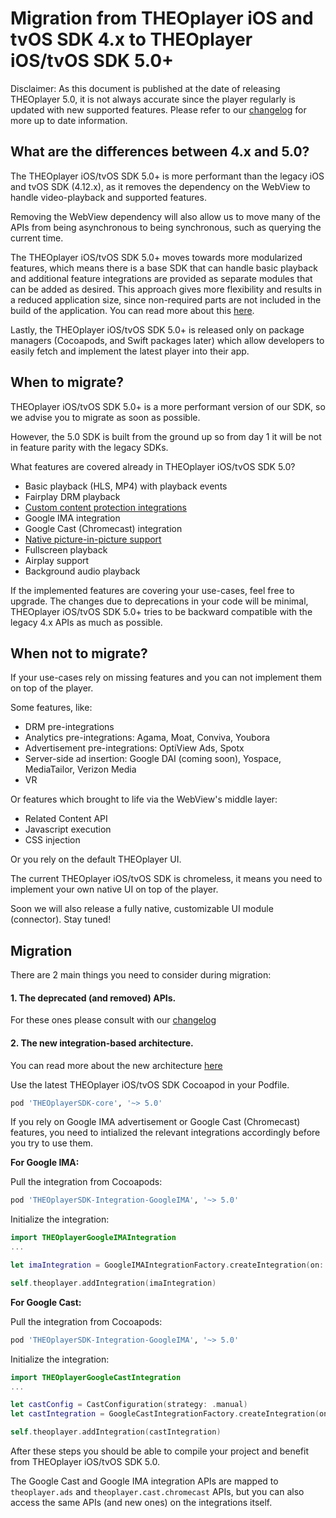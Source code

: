 # Migration from THEOplayer iOS and tvOS SDK 4.x to THEOplayer iOS/tvOS SDK 5.0+

Disclaimer: As this document is published at the date of releasing THEOplayer 5.0, it is not always accurate since the player regularly is updated with new supported features. Please refer to our [changelog](../../../changelog.md) for more up to date information.

## What are the differences between 4.x and 5.0?

The THEOplayer iOS/tvOS SDK 5.0+ is more performant than the legacy iOS and tvOS SDK (4.12.x), as it removes the dependency on the WebView to handle video-playback and supported features.

Removing the WebView dependency will also allow us to move many of the APIs from being asynchronous to being synchronous, such as querying the current time.

The THEOplayer iOS/tvOS SDK 5.0+ moves towards more modularized features, which means there is a base SDK that can handle basic playback and additional feature integrations are provided as separate modules that can be added as desired.
This approach gives more flexibility and results in a reduced application size, since non-required parts are not included in the build of the application.
You can read more about this [here](../02-what-is-new-in-theoplayer-5.md).

Lastly, the THEOplayer iOS/tvOS SDK 5.0+ is released only on package managers (Cocoapods, and Swift packages later) which allow developers to easily fetch and implement the latest player into their app.

## When to migrate?

THEOplayer iOS/tvOS SDK 5.0+ is a more performant version of our SDK, so we advise you to migrate as soon as possible.

However, the 5.0 SDK is built from the ground up so from day 1 it will be not in feature parity with the legacy SDKs.

What features are covered already in THEOplayer iOS/tvOS SDK 5.0?

- Basic playback (HLS, MP4) with playback events
- Fairplay DRM playback
- [Custom content protection integrations](https://github.com/THEOplayer/samples-drm-integration)
- Google IMA integration
- Google Cast (Chromecast) integration
- [Native picture-in-picture support](../../../how-to-guides/07-miscellaneous/07-picture-in-picture.md#ios--tvos-sdk)
- Fullscreen playback
- Airplay support
- Background audio playback

If the implemented features are covering your use-cases, feel free to upgrade.
The changes due to deprecations in your code will be minimal, THEOplayer iOS/tvOS SDK 5.0+ tries to be backward compatible with the legacy 4.x APIs as much as possible.

## When not to migrate?

If your use-cases rely on missing features and you can not implement them on top of the player.

Some features, like:

- DRM pre-integrations
- Analytics pre-integrations: Agama, Moat, Conviva, Youbora
- Advertisement pre-integrations: OptiView Ads, Spotx
- Server-side ad insertion: Google DAI (coming soon), Yospace, MediaTailor, Verizon Media
- VR

Or features which brought to life via the WebView's middle layer:

- Related Content API
- Javascript execution
- CSS injection

Or you rely on the default THEOplayer UI.

The current THEOplayer iOS/tvOS SDK is chromeless, it means you need to implement your own native UI on top of the player.

Soon we will also release a fully native, customizable UI module (connector). Stay tuned!

## Migration

There are 2 main things you need to consider during migration:

#### 1. The deprecated (and removed) APIs.

For these ones please consult with our [changelog](../../../changelog.md)

#### 2. The new integration-based architecture.

You can read more about the new architecture [here](../02-what-is-new-in-theoplayer-5.md)

Use the latest THEOplayer iOS/tvOS SDK Cocoapod in your Podfile.

```ruby
pod 'THEOplayerSDK-core', '~> 5.0'
```

If you rely on Google IMA advertisement or Google Cast (Chromecast) features, you need to intialized the relevant integrations accordingly before you try to use them.

**For Google IMA:**

Pull the integration from Cocoapods:

```ruby
pod 'THEOplayerSDK-Integration-GoogleIMA', '~> 5.0'
```

Initialize the integration:

```swift
import THEOplayerGoogleIMAIntegration
...

let imaIntegration = GoogleIMAIntegrationFactory.createIntegration(on: self.theoplayer)

self.theoplayer.addIntegration(imaIntegration)
```

**For Google Cast:**

Pull the integration from Cocoapods:

```ruby
pod 'THEOplayerSDK-Integration-GoogleIMA', '~> 5.0'
```

Initialize the integration:

```swift
import THEOplayerGoogleCastIntegration
...

let castConfig = CastConfiguration(strategy: .manual)
let castIntegration = GoogleCastIntegrationFactory.createIntegration(on: self.theoplayer, with: castConfig)

self.theoplayer.addIntegration(castIntegration)
```

After these steps you should be able to compile your project and benefit from THEOplayer iOS/tvOS SDK 5.0.

The Google Cast and Google IMA integration APIs are mapped to `theoplayer.ads` and `theoplayer.cast.chromecast` APIs, but you can also access the same APIs (and new ones) on the integrations itself.
